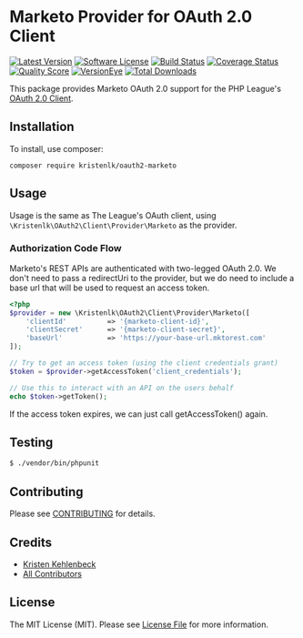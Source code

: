 # Marketo Provider for OAuth 2.0 Client
[![Latest Version](https://img.shields.io/github/release/kristenlk/oauth2-marketo.svg?style=flat-square)](https://github.com/kristenlk/oauth2-marketo/releases)
[![Software License](https://img.shields.io/badge/license-MIT-brightgreen.svg?style=flat-square)](LICENSE.md)
[![Build Status](https://img.shields.io/travis/kristenlk/oauth2-marketo/master.svg?style=flat-square)](https://travis-ci.org/kristenlk/oauth2-marketo)
[![Coverage Status](https://img.shields.io/scrutinizer/coverage/g/kristenlk/oauth2-marketo.svg?style=flat-square)](https://scrutinizer-ci.com/g/kristenlk/oauth2-marketo/code-structure)
[![Quality Score](https://img.shields.io/scrutinizer/g/kristenlk/oauth2-marketo.svg?style=flat-square)](https://scrutinizer-ci.com/g/kristenlk/oauth2-marketo)
[![VersionEye](https://img.shields.io/versioneye/d/ruby/rails.svg?style=flat-square)](https://www.versioneye.com/user/projects/5601995af5f2eb001700061d)
[![Total Downloads](https://img.shields.io/packagist/dt/kristenlk/oauth2-marketo.svg?style=flat-square)](https://packagist.org/packages/kristenlk/oauth2-marketo)

This package provides Marketo OAuth 2.0 support for the PHP League's [OAuth 2.0 Client](https://github.com/thephpleague/oauth2-client).

## Installation

To install, use composer:

```
composer require kristenlk/oauth2-marketo
```

## Usage

Usage is the same as The League's OAuth client, using `\Kristenlk\OAuth2\Client\Provider\Marketo` as the provider.

### Authorization Code Flow

Marketo's REST APIs are authenticated with two-legged OAuth 2.0. We don't need to pass a redirectUri to the provider, but we do need to include a base url that will be used to request an access token.

```php
<?php
$provider = new \Kristenlk\OAuth2\Client\Provider\Marketo([
    'clientId'          => '{marketo-client-id}',
    'clientSecret'      => '{marketo-client-secret}',
    'baseUrl'           => 'https://your-base-url.mktorest.com'
]);

// Try to get an access token (using the client credentials grant)
$token = $provider->getAccessToken('client_credentials');

// Use this to interact with an API on the users behalf
echo $token->getToken();


```

If the access token expires, we can just call getAccessToken() again.

## Testing

``` bash
$ ./vendor/bin/phpunit
```

## Contributing

Please see [CONTRIBUTING](https://github.com/kristenlk/oauth2-marketo/blob/master/CONTRIBUTING.md) for details.


## Credits

- [Kristen Kehlenbeck](https://github.com/kristenlk)
- [All Contributors](https://github.com/kristenlk/oauth2-marketo/contributors)


## License

The MIT License (MIT). Please see [License File](https://github.com/kristenlk/oauth2-marketo/blob/master/LICENSE) for more information.